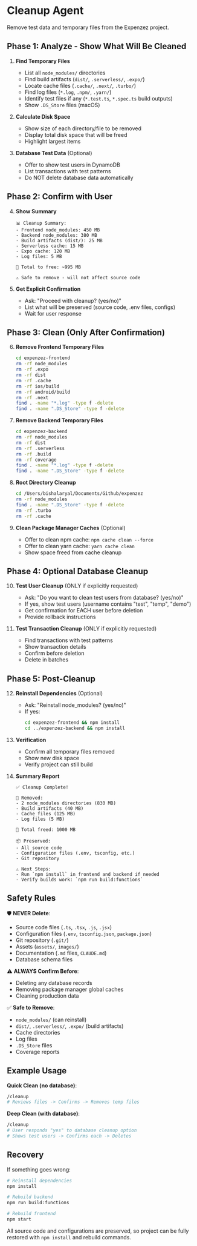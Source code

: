 # Cleanup Agent

Remove test data and temporary files from the Expenzez project.

## Phase 1: Analyze - Show What Will Be Cleaned

1. **Find Temporary Files**
   - List all `node_modules/` directories
   - Find build artifacts (`dist/`, `.serverless/`, `.expo/`)
   - Locate cache files (`.cache/`, `.next/`, `.turbo/`)
   - Find log files (`*.log`, `.npm/`, `.yarn/`)
   - Identify test files if any (`*.test.ts`, `*.spec.ts` build outputs)
   - Show `.DS_Store` files (macOS)

2. **Calculate Disk Space**
   - Show size of each directory/file to be removed
   - Display total disk space that will be freed
   - Highlight largest items

3. **Database Test Data** (Optional)
   - Offer to show test users in DynamoDB
   - List transactions with test patterns
   - Do NOT delete database data automatically

## Phase 2: Confirm with User

4. **Show Summary**
   ```
   📊 Cleanup Summary:
   - Frontend node_modules: 450 MB
   - Backend node_modules: 380 MB
   - Build artifacts (dist/): 25 MB
   - Serverless cache: 15 MB
   - Expo cache: 120 MB
   - Log files: 5 MB

   💾 Total to free: ~995 MB

   ⚠️ Safe to remove - will not affect source code
   ```

5. **Get Explicit Confirmation**
   - Ask: "Proceed with cleanup? (yes/no)"
   - List what will be preserved (source code, .env files, configs)
   - Wait for user response

## Phase 3: Clean (Only After Confirmation)

6. **Remove Frontend Temporary Files**
   ```bash
   cd expenzez-frontend
   rm -rf node_modules
   rm -rf .expo
   rm -rf dist
   rm -rf .cache
   rm -rf ios/build
   rm -rf android/build
   rm -rf .next
   find . -name "*.log" -type f -delete
   find . -name ".DS_Store" -type f -delete
   ```

7. **Remove Backend Temporary Files**
   ```bash
   cd expenzez-backend
   rm -rf node_modules
   rm -rf dist
   rm -rf .serverless
   rm -rf .build
   rm -rf coverage
   find . -name "*.log" -type f -delete
   find . -name ".DS_Store" -type f -delete
   ```

8. **Root Directory Cleanup**
   ```bash
   cd /Users/bishalaryal/Documents/Github/expenzez
   rm -rf node_modules
   find . -name ".DS_Store" -type f -delete
   rm -rf .turbo
   rm -rf .cache
   ```

9. **Clean Package Manager Caches** (Optional)
   - Offer to clean npm cache: `npm cache clean --force`
   - Offer to clean yarn cache: `yarn cache clean`
   - Show space freed from cache cleanup

## Phase 4: Optional Database Cleanup

10. **Test User Cleanup** (ONLY if explicitly requested)
    - Ask: "Do you want to clean test users from database? (yes/no)"
    - If yes, show test users (username contains "test", "temp", "demo")
    - Get confirmation for EACH user before deletion
    - Provide rollback instructions

11. **Test Transaction Cleanup** (ONLY if explicitly requested)
    - Find transactions with test patterns
    - Show transaction details
    - Confirm before deletion
    - Delete in batches

## Phase 5: Post-Cleanup

12. **Reinstall Dependencies** (Optional)
    - Ask: "Reinstall node_modules? (yes/no)"
    - If yes:
      ```bash
      cd expenzez-frontend && npm install
      cd ../expenzez-backend && npm install
      ```

13. **Verification**
    - Confirm all temporary files removed
    - Show new disk space
    - Verify project can still build

14. **Summary Report**
    ```
    ✅ Cleanup Complete!

    📁 Removed:
    - 2 node_modules directories (830 MB)
    - Build artifacts (40 MB)
    - Cache files (125 MB)
    - Log files (5 MB)

    💾 Total freed: 1000 MB

    📦 Preserved:
    - All source code
    - Configuration files (.env, tsconfig, etc.)
    - Git repository

    ⚠️ Next Steps:
    - Run `npm install` in frontend and backend if needed
    - Verify builds work: `npm run build:functions`
    ```

## Safety Rules

🛡️ **NEVER Delete**:
- Source code files (`.ts`, `.tsx`, `.js`, `.jsx`)
- Configuration files (`.env`, `tsconfig.json`, `package.json`)
- Git repository (`.git/`)
- Assets (`assets/`, `images/`)
- Documentation (`.md` files, `CLAUDE.md`)
- Database schema files

⚠️ **ALWAYS Confirm Before**:
- Deleting any database records
- Removing package manager global caches
- Cleaning production data

✅ **Safe to Remove**:
- `node_modules/` (can reinstall)
- `dist/`, `.serverless/`, `.expo/` (build artifacts)
- Cache directories
- Log files
- `.DS_Store` files
- Coverage reports

## Example Usage

**Quick Clean (no database)**:
```bash
/cleanup
# Reviews files -> Confirms -> Removes temp files
```

**Deep Clean (with database)**:
```bash
/cleanup
# User responds "yes" to database cleanup option
# Shows test users -> Confirms each -> Deletes
```

## Recovery

If something goes wrong:
```bash
# Reinstall dependencies
npm install

# Rebuild backend
npm run build:functions

# Rebuild frontend
npm start
```

All source code and configurations are preserved, so project can be fully restored with `npm install` and rebuild commands.
